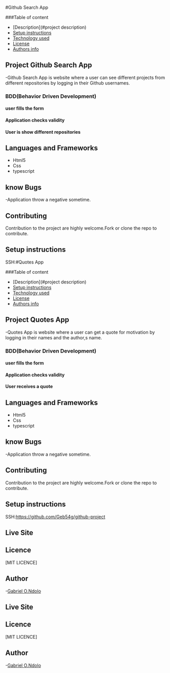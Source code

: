 #Github Search App

###Table of content

- [Description](#project description)
- [Setup instructions](#setup-instructions)
- [Technology used](#language-and-frameworks)
- [License](#license)
- [Authors info](#Author)

## Project Github Search App

-Github Search App is website where a user can see different projects from different repositories by logging in their Github usernames.

### BDD(Behavior Driven Development)

#### user fills the form

#### Application checks validity

#### User is show different repositories

## Languages and Frameworks

- Html5
- Css
- typescript

## know Bugs

-Application throw a negative sometime.

## Contributing

Contribution to the project are highly welcome.Fork or clone the repo to contribute.

## Setup instructions

SSH:#Quotes App

###Table of content

- [Description](#project description)
- [Setup instructions](#setup-instructions)
- [Technology used](#language-and-frameworks)
- [License](#license)
- [Authors info](#Author)

## Project Quotes App

-Quotes App is website where a user can get a quote for motivation by logging in their names and the author,s name.

### BDD(Behavior Driven Development)

#### user fills the form

#### Application checks validity

#### User receives a quote

## Languages and Frameworks

- Html5
- Css
- typescript

## know Bugs

-Application throw a negative sometime.

## Contributing

Contribution to the project are highly welcome.Fork or clone the repo to contribute.

## Setup instructions

SSH:https://github.com/Geb54g/github-project

## Live Site


## Licence

[MIT LICENCE]

## Author

-[Gabriel O.Ndolo](https://github.com/Geb54g)


## Live Site


## Licence

[MIT LICENCE]

## Author

-[Gabriel O.Ndolo](https://github.com/Geb54g)
